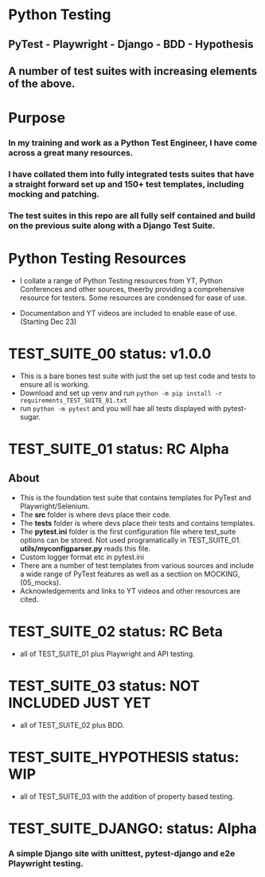 # Python Testing

<!-- <div>
   <img src="./_images/pytest.svg" width="75" height="75">
   <img src="./_images/playwright.png" width="75" height="75" >
   <img src="./_images/selenium.png" width="75" height="75" >
   <img src="./_images/pytest-flask.webp" width="75" height="75">
   <img src="./_images/pytest-django.jpg" width="75" height="75" >
   <img src="./_images/pytest-bdd.png" width="75" height="75" >
   <img src="./_images/py-behave.png" width="75" height="75" >
</div> -->

## PyTest - Playwright - Django - BDD - Hypothesis 

## A number of test suites with increasing elements of the above.

# Purpose

### In my training and work as a Python Test Engineer, I have come across a great many resources.

### I have collated them into fully integrated tests suites that have a straight forward set up and 150+ test templates, including mocking and patching.

### The test suites in this repo are all fully self contained and build on the previous suite along with a Django Test Suite.

# Python Testing Resources

- I collate a range of Python Testing resources from YT, Python Conferences and other sources, theerby providing a comprehensive resource for testers. Some resources are condensed for ease of use.

- Documentation and YT videos are included to enable ease of use. (Starting Dec 23)

# TEST_SUITE_00 status: v1.0.0

- This is a bare bones test suite with just the set up test code and tests to ensure all is working. 
- Download and set up venv and run `python -m pip install -r requirements_TEST_SUITE_01.txt`
- run `python -m pytest` and you will hae all tests displayed with pytest-sugar.


# TEST_SUITE_01 status: RC Alpha

## About

- This is the foundation test suite that contains templates for PyTest and Playwright/Selenium. 
- The **src** folder is where devs place their code.
- The **tests** folder is where devs place their tests and contains templates.
- The **pytest.ini** folder is the first configuration file where test_suite options can be stored. Not used programatically in TEST_SUITE_01. **utils/myconfigparser.py** reads this file.
- Custom logger format etc in pytest.ini
- There are a number of test templates from various sources and include a wide range of PyTest features as well as a sectiion on MOCKING, (05_mocks).
- Acknowledgements and links to YT videos and other resources are cited.

# TEST_SUITE_02 status: RC Beta

- all of TEST_SUITE_01 plus Playwright and API testing.

# TEST_SUITE_03 status: NOT INCLUDED JUST YET

- all of TEST_SUITE_02 plus BDD.

# TEST_SUITE_HYPOTHESIS status: WIP

- all of TEST_SUITE_03 with the addition of property based testing.

# TEST_SUITE_DJANGO: status: Alpha

### A simple Django site with unittest, pytest-django and e2e Playwright testing.
